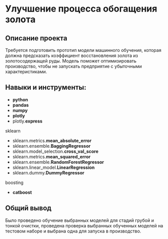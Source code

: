 
# Улучшение процесса обогащения золота

## Описание проекта

Требуется подготовить прототип модели машинного обучения, которая должна предсказать коэффициент восстановления золота из золотосодержащей руды. Модель поможет оптимизировать производство, чтобы не запускать предприятие с убыточными характеристиками.

## Навыки и инструменты:

 - **python**
 - **pandas** 
 - **numpy** 
 - **plotly**
 - plotly.**express**
 
 sklearn
 
 - sklearn.metrics.**mean_absolute_error**
 - sklearn.ensemble.**BaggingRegressor**
 - sklearn.model_selection.**cross_val_score**
 - sklearn.metrics.**mean_squared_error**
 - sklearn.ensemble.**RandomForestRegressor**
 - sklearn.linear_model.**LinearRegression**
 - sklearn.dummy.**DummyRegressor**
 
 boosting
 
 - **catboost** 


## Общий вывод

Было проведено обучение выбранных моделей для стадий грубой и тонкой очистки, проведена проверка выбранных обученных моделей на тестовом наборе и выбрана одна для запуска в производство.
